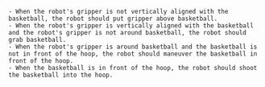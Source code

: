 
    - When the robot's gripper is not vertically aligned with the basketball, the robot should put gripper above basketball.
    - When the robot's gripper is vertically aligned with the basketball and the robot's gripper is not around basketball, the robot should grab basketball.
    - When the robot's gripper is around basketball and the basketball is not in front of the hoop, the robot should maneuver the basketball in front of the hoop.
    - When the basketball is in front of the hoop, the robot should shoot the basketball into the hoop.